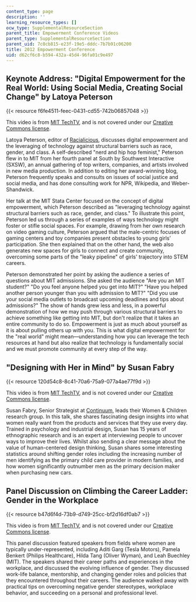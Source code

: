 ```yaml
---
content_type: page
description: ''
learning_resource_types: []
ocw_type: SupplementalResourceSection
parent_title: Empowerment Conference Videos
parent_type: SupplementalResourceSection
parent_uid: 7c0cb815-e23f-19e5-dddc-7b7b91c06200
title: 2012 Empowerment Conference
uid: d62cf6c8-b594-432a-45d4-96fa01c9e497
---
```


Keynote Address: "Digital Empowerment for the Real World: Using Social Media, Creating Social Change" by Latoya Peterson
------------------------------------------------------------------------------------------------------------------------

{{< resource f6fe4511-feec-0431-cd55-742b06857048 >}}

This video is from [MIT TechTV](http://techtv.mit.edu/), and is not covered under our [Creative Commons license](/terms/#cc).

Latoya Peterson, editor of [Racialicious](http://racialicious.tumblr.com/), discusses digital empowerment and the leveraging of technology against structural barriers such as race, gender, and class. A self-described "nerd and hip hop feminist," Peterson flew in to MIT from her fourth panel at South by Southwest Interactive (SXSW), an annual gathering of top writers, companies, and artists involved in new media production. In addition to editing her award-winning blog, Peterson frequently speaks and consults on issues of social justice and social media, and has done consulting work for NPR, Wikipedia, and Weber-Shandwick.

Her talk at the MIT Stata Center focused on the concept of digital empowerment, which Peterson described as "leveraging technology against structural barriers such as race, gender, and class." To illustrate this point, Peterson led us through a series of examples of ways technology might foster or stifle social spaces. For example, drawing from her own research on video gaming culture, Peterson argued that the male-centric focuses of gaming centers and toy companies present obstacles to young girls’ participation. She then explained that on the other hand, the web also generates new spaces for girls to connect and create community, overcoming some parts of the "leaky pipeline" of girls' trajectory into STEM careers.

Peterson demonstrated her point by asking the audience a series of questions about MIT admissions. She asked the audience "Are you an MIT student?" "Do you feel anyone helped you get into MIT?" "Have you helped another person younger than you with admission to MIT?" "Did you use your social media outlets to broadcast upcoming deadlines and tips about admissions?" The show of hands grew less and less, in a powerful demonstration of how we may push through various structural barriers to achieve something like getting into MIT, but don't realize that it takes an entire community to do so. Empowerment is just as much about yourself as it is about pulling others up with you. This is what digital empowerment for the "real world" might mean—understanding how you can leverage the tech resources at hand but also realize that technology is fundamentally social and we must promote community at every step of the way.

"Designing with Her in Mind" by Susan Fabry
-------------------------------------------

{{< resource 120d54c8-8c41-70a6-75a9-077a4ae77f9d >}}

This video is from [MIT TechTV](http://techtv.mit.edu/), and is not covered under our [Creative Commons license](/terms/#cc).

Susan Fabry, Senior Strategist at [Continuum](http://continuuminnovation.com/), leads their Women & Children research group. In this talk, she shares fascinating design insights into what women really want from the products and services that they use every day. Trained in psychology and industrial design, Susan has 15 years of ethnographic research and is an expert at interviewing people to uncover ways to improve their lives. Whilst also sending a clear message about the value of human-centered design thinking, Susan shares some interesting statistics around shifting gender roles including the increasing number of men identifying as the primary child care provider in modern families, and how women significantly outnumber men as the primary decision maker when purchasing new cars.

Panel Discussion on Climbing the Career Ladder: Gender in the Workplace
-----------------------------------------------------------------------

{{< resource b47d6f4d-73b9-d749-25cc-bf2d16df0ab7 >}}

This video is from [MIT TechTV](http://techtv.mit.edu/), and is not covered under our [Creative Commons license](/terms/#cc).

This panel discussion featured speakers from fields where women are typically under-represented, including Aditi Garg (Tesla Motors), Pamela Benkert (Philips Healthcare), Hilda Tang (Oliver Wyman), and Leah Buechley (MIT). The speakers shared their career paths and experiences in the workplace, and discussed the evolving influence of gender. They discussed work-life balance, mentorship, and changing gender roles and policies that they encountered throughout their careers. The audience walked away with practical tips on overcoming negative gender stereotypes, workplace behavior, and succeeding on a personal and professional level.